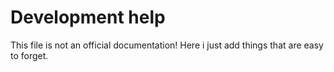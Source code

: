 # Development help

This file is not an official documentation!
Here i just add things that are easy to forget.
